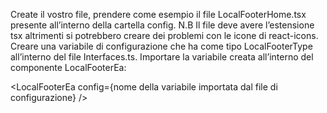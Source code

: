 Create il vostro file, prendere come esempio il file LocalFooterHome.tsx presente all’interno della cartella config. N.B Il file deve avere l’estensione tsx altrimenti si potrebbero creare dei problemi con le icone di react-icons.
Creare una variabile di configurazione che ha come tipo LocalFooterType all’interno del file Interfaces.ts.
Importare la variabile creata all’interno del componente LocalFooterEa:

<LocalFooterEa config={nome della variabile importata dal file di configurazione} />
